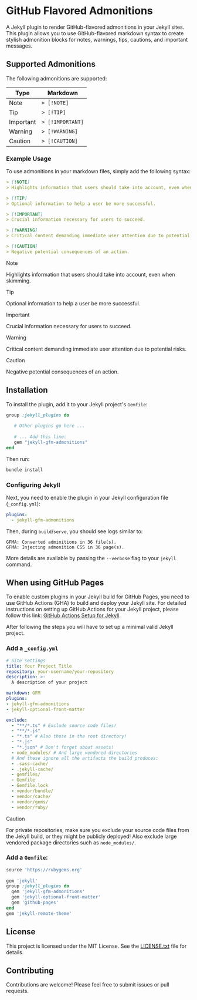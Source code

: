 # GitHub Flavored Admonitions

A Jekyll plugin to render GitHub-flavored admonitions in your Jekyll sites.
This plugin allows you to use GitHub-flavored markdown syntax to create stylish admonition
blocks for notes, warnings, tips, cautions, and important messages.

## Supported Admonitions

The following admonitions are supported:

| **Type**      | **Markdown**          |
|---------------|-----------------------|
| Note          | `> [!NOTE]`           |
| Tip           | `> [!TIP]`            |
| Important     | `> [!IMPORTANT]`      |
| Warning       | `> [!WARNING]`        |
| Caution       | `> [!CAUTION]`        |


### Example Usage

To use admonitions in your markdown files, simply add the following syntax:

```markdown
> [!NOTE]  
> Highlights information that users should take into account, even when skimming.

> [!TIP]
> Optional information to help a user be more successful.

> [!IMPORTANT]  
> Crucial information necessary for users to succeed.

> [!WARNING]  
> Critical content demanding immediate user attention due to potential risks.

> [!CAUTION]
> Negative potential consequences of an action.
```

> [!NOTE]  
> Highlights information that users should take into account, even when skimming.

> [!TIP]
> Optional information to help a user be more successful.

> [!IMPORTANT]  
> Crucial information necessary for users to succeed.

> [!WARNING]  
> Critical content demanding immediate user attention due to potential risks.

> [!CAUTION]
> Negative potential consequences of an action.

## Installation

To install the plugin, add it to your Jekyll project's `Gemfile`:

```ruby
group :jekyll_plugins do
   
   # Other plugins go here ...
   
   # ... Add this line:
   gem "jekyll-gfm-admonitions"
end
```

Then run:

```bash
bundle install
```

### Configuring Jekyll

Next, you need to enable the plugin in your Jekyll configuration file (`_config.yml`):

```yaml
plugins:
  - jekyll-gfm-admonitions
```

Then, during `build`/`serve`, you should see logs similar to:

```
GFMA: Converted adminitions in 36 file(s).
GFMA: Injecting admonition CSS in 36 page(s).
```

More details are available by passing the `--verbose` flag to your `jekyll` command.

## When using GitHub Pages

To enable custom plugins in your Jekyll build for GitHub Pages, you need to use GitHub
Actions (GHA) to build and deploy your Jekyll site. For detailed instructions on setting
up GitHub Actions for your Jekyll project, please follow this link: 
[GitHub Actions Setup for Jekyll](https://jekyllrb.com/docs/continuous-integration/github-actions/).

After following the steps you will have to set up a minimal valid Jekyll project.

### Add a `_config.yml`

```yaml
# Site settings
title: Your Project Title
repository: your-username/your-repository
description: >-
  A description of your project

markdown: GFM 
plugins:
- jekyll-gfm-admonitions
- jekyll-optional-front-matter

exclude: 
  - "**/*.ts" # Exclude source code files!
  - "**/*.js"
  - "*.ts" # Also those in the root directory!
  - "*.js"
  - "*.json" # Don't forget about assets!
  - node_modules/ # And large vendored directories
  # And these ignore all the artifacts the build produces:
  - .sass-cache/
  - .jekyll-cache/
  - gemfiles/
  - Gemfile
  - Gemfile.lock
  - vendor/bundle/
  - vendor/cache/
  - vendor/gems/
  - vendor/ruby/
```

> [!CAUTION]
>
> For private repositories, make sure you exclude your source code files from the Jekyll
> build, or they might be publicly deployed! Also exclude large vendored package
> directories such as `node_modules/`.

### Add a `Gemfile`:

```ruby
source 'https://rubygems.org'
 
gem 'jekyll'
group :jekyll_plugins do
  gem 'jekyll-gfm-admonitions'
  gem 'jekyll-optional-front-matter'
  gem 'github-pages'
end
gem 'jekyll-remote-theme'
```

## License

This project is licensed under the MIT License. See the [LICENSE.txt](LICENSE.txt) file
for details.

## Contributing

Contributions are welcome! Please feel free to submit issues or pull requests.